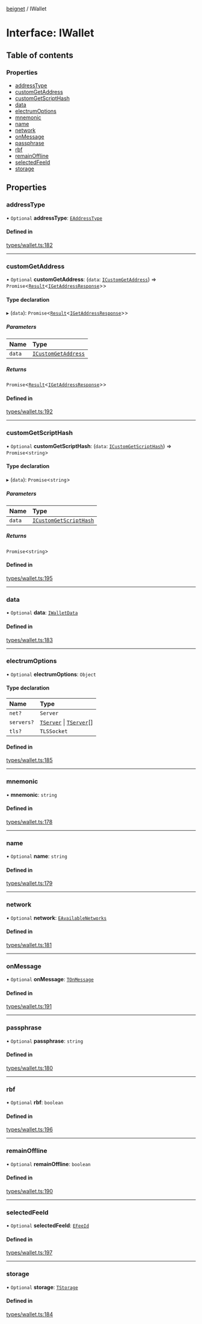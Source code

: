 [beignet](../README.md) / IWallet

# Interface: IWallet

## Table of contents

### Properties

- [addressType](IWallet.md#addresstype)
- [customGetAddress](IWallet.md#customgetaddress)
- [customGetScriptHash](IWallet.md#customgetscripthash)
- [data](IWallet.md#data)
- [electrumOptions](IWallet.md#electrumoptions)
- [mnemonic](IWallet.md#mnemonic)
- [name](IWallet.md#name)
- [network](IWallet.md#network)
- [onMessage](IWallet.md#onmessage)
- [passphrase](IWallet.md#passphrase)
- [rbf](IWallet.md#rbf)
- [remainOffline](IWallet.md#remainoffline)
- [selectedFeeId](IWallet.md#selectedfeeid)
- [storage](IWallet.md#storage)

## Properties

### addressType

• `Optional` **addressType**: [`EAddressType`](../enums/EAddressType.md)

#### Defined in

[types/wallet.ts:182](https://github.com/synonymdev/beignet/blob/6c60ef8/src/types/wallet.ts#L182)

___

### customGetAddress

• `Optional` **customGetAddress**: (`data`: [`ICustomGetAddress`](ICustomGetAddress.md)) => `Promise`<[`Result`](../README.md#result)<[`IGetAddressResponse`](IGetAddressResponse.md)\>\>

#### Type declaration

▸ (`data`): `Promise`<[`Result`](../README.md#result)<[`IGetAddressResponse`](IGetAddressResponse.md)\>\>

##### Parameters

| Name | Type |
| :------ | :------ |
| `data` | [`ICustomGetAddress`](ICustomGetAddress.md) |

##### Returns

`Promise`<[`Result`](../README.md#result)<[`IGetAddressResponse`](IGetAddressResponse.md)\>\>

#### Defined in

[types/wallet.ts:192](https://github.com/synonymdev/beignet/blob/6c60ef8/src/types/wallet.ts#L192)

___

### customGetScriptHash

• `Optional` **customGetScriptHash**: (`data`: [`ICustomGetScriptHash`](ICustomGetScriptHash.md)) => `Promise`<`string`\>

#### Type declaration

▸ (`data`): `Promise`<`string`\>

##### Parameters

| Name | Type |
| :------ | :------ |
| `data` | [`ICustomGetScriptHash`](ICustomGetScriptHash.md) |

##### Returns

`Promise`<`string`\>

#### Defined in

[types/wallet.ts:195](https://github.com/synonymdev/beignet/blob/6c60ef8/src/types/wallet.ts#L195)

___

### data

• `Optional` **data**: [`IWalletData`](IWalletData.md)

#### Defined in

[types/wallet.ts:183](https://github.com/synonymdev/beignet/blob/6c60ef8/src/types/wallet.ts#L183)

___

### electrumOptions

• `Optional` **electrumOptions**: `Object`

#### Type declaration

| Name | Type |
| :------ | :------ |
| `net?` | `Server` |
| `servers?` | [`TServer`](../README.md#tserver) \| [`TServer`](../README.md#tserver)[] |
| `tls?` | `TLSSocket` |

#### Defined in

[types/wallet.ts:185](https://github.com/synonymdev/beignet/blob/6c60ef8/src/types/wallet.ts#L185)

___

### mnemonic

• **mnemonic**: `string`

#### Defined in

[types/wallet.ts:178](https://github.com/synonymdev/beignet/blob/6c60ef8/src/types/wallet.ts#L178)

___

### name

• `Optional` **name**: `string`

#### Defined in

[types/wallet.ts:179](https://github.com/synonymdev/beignet/blob/6c60ef8/src/types/wallet.ts#L179)

___

### network

• `Optional` **network**: [`EAvailableNetworks`](../enums/EAvailableNetworks.md)

#### Defined in

[types/wallet.ts:181](https://github.com/synonymdev/beignet/blob/6c60ef8/src/types/wallet.ts#L181)

___

### onMessage

• `Optional` **onMessage**: [`TOnMessage`](../README.md#tonmessage)

#### Defined in

[types/wallet.ts:191](https://github.com/synonymdev/beignet/blob/6c60ef8/src/types/wallet.ts#L191)

___

### passphrase

• `Optional` **passphrase**: `string`

#### Defined in

[types/wallet.ts:180](https://github.com/synonymdev/beignet/blob/6c60ef8/src/types/wallet.ts#L180)

___

### rbf

• `Optional` **rbf**: `boolean`

#### Defined in

[types/wallet.ts:196](https://github.com/synonymdev/beignet/blob/6c60ef8/src/types/wallet.ts#L196)

___

### remainOffline

• `Optional` **remainOffline**: `boolean`

#### Defined in

[types/wallet.ts:190](https://github.com/synonymdev/beignet/blob/6c60ef8/src/types/wallet.ts#L190)

___

### selectedFeeId

• `Optional` **selectedFeeId**: [`EFeeId`](../enums/EFeeId.md)

#### Defined in

[types/wallet.ts:197](https://github.com/synonymdev/beignet/blob/6c60ef8/src/types/wallet.ts#L197)

___

### storage

• `Optional` **storage**: [`TStorage`](../README.md#tstorage)

#### Defined in

[types/wallet.ts:184](https://github.com/synonymdev/beignet/blob/6c60ef8/src/types/wallet.ts#L184)
